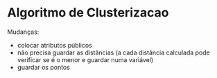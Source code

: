 # Algoritmo de Clusterizacao

Mudanças:
- colocar atributos públicos
- não precisa guardar as distâncias (a cada distância calculada pode verificar se é o menor e guardar numa variável)
- guardar os pontos
